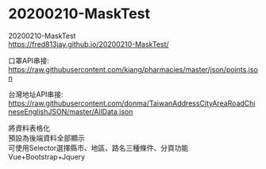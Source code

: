 # 20200210-MaskTest
 20200210-MaskTest  
https://fred813jay.github.io/20200210-MaskTest/


口罩API串接: https://raw.githubusercontent.com/kiang/pharmacies/master/json/points.json  


台灣地址API串接: https://raw.githubusercontent.com/donma/TaiwanAddressCityAreaRoadChineseEnglishJSON/master/AllData.json  


將資料表格化  
預設為後端資料全部顯示  
可使用Selector選擇縣市、地區、路名三種條件、分頁功能  
Vue+Bootstrap+Jquery  